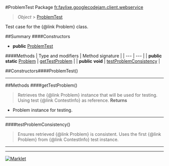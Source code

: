 #ProblemTest
Package [fr.faylixe.googlecodejam.client.webservice](README.md)<br>

> *Object* > [ProblemTest](ProblemTest.md)

Test case for the {@link Problem} class.

##Summary
####Constructors
* **public** [ProblemTest](#problemtest)

####Methods
| Type and modifiers | Method signature |
| --- | --- |
| **public static** [Problem](Problem.md) | [getTestProblem](#gettestproblem) |
| **public** **void** | [testProblemConsistency](#testproblemconsistency) |


##Constructors####ProblemTest()
> 

---


##Methods
####getTestProblem()
> Retrieves the {@link Problem} instance
 that will be used for testing. Using
 test {@link ContestInfo} as reference.
> **Returns**
* Problem instance for testing.


---

####testProblemConsistency()
> Ensures retrieved {@link Problem} is
 consistent. Uses the first {@link Problem}
 from {@link ContestInfo} test instance.

---

---

[![Marklet](https://img.shields.io/badge/Generated%20by-Marklet-green.svg)](https://github.com/Faylixe/marklet)